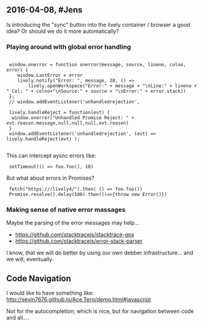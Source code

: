 ## 2016-04-08, #Jens

Is introducing the "sync" button into the lively container / browser a good idea? Or should we do it more automatically? 


### Playing around with global error handling

```JS
 
 window.onerror = function onerror(message, source, lineno, colno, error) {
  	window.LastError = error
  	lively.notify("Error: ", message, 20, () => 
  		lively.openWorkspace("Error:" + message + "\nLine:" + lineno + " Col: " + colno+"\nSource:" + source + "\nError:" + error.stack))
 };
 // window.addEventListener('unhandledrejection', 
 
 lively.handleReject = function(evt) {
  window.onerror("Unhandled Promise Reject: " + evt.reason.message,null,null,null,evt.reason)
 }
 window.addEventListener('unhandledrejection', (evt) => lively.handleReject(evt) );
 
```
This can intercept aysnc errors like:
```JS
 setTimeout(() => foo.foo(), 10)
```

But what about errors in Promises?
```JS
 fetch("https:///lively4/").then( () => foo.foo())
 Promise.resolve().delay(500).then(()=>{throw new Error()})
```

### Making sense of native error massages

Maybe the parsing of the error messages may help...

- https://github.com/stacktracejs/stacktrace-gps
- https://github.com/stacktracejs/error-stack-parser


I know, that we will do better by using our own debber infrastructure... and we will, eventually.

## Code Navigation

I would like to have something like:   http://sevin7676.github.io/Ace.Tern/demo.html#javascript

Not for the autocompletion, which is nice, but for navigation between code and all....





